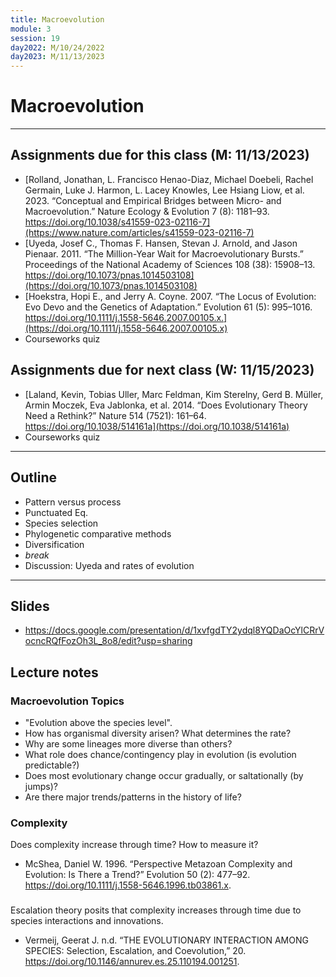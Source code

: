 ```yaml
---
title: Macroevolution
module: 3
session: 19
day2022: M/10/24/2022
day2023: M/11/13/2023
---
```


# Macroevolution

----

## Assignments due for this class (M: 11/13/2023)
<!-- - **Evolution 5th edition, Chapter X** (Macroevolution) -->
- [Rolland, Jonathan, L. Francisco Henao-Diaz, Michael Doebeli, Rachel Germain, Luke J. Harmon, L. Lacey Knowles, Lee Hsiang Liow, et al. 2023. “Conceptual and Empirical Bridges between Micro- and Macroevolution.” Nature Ecology & Evolution 7 (8): 1181–93. https://doi.org/10.1038/s41559-023-02116-7](https://www.nature.com/articles/s41559-023-02116-7)
- [Uyeda, Josef C., Thomas F. Hansen, Stevan J. Arnold, and Jason Pienaar. 2011. “The Million-Year Wait for Macroevolutionary Bursts.” Proceedings of the National Academy of Sciences 108 (38): 15908–13. https://doi.org/10.1073/pnas.1014503108](https://doi.org/10.1073/pnas.1014503108)
- [Hoekstra, Hopi E., and Jerry A. Coyne. 2007. “The Locus of Evolution: Evo Devo and the Genetics of Adaptation.” Evolution 61 (5): 995–1016. https://doi.org/10.1111/j.1558-5646.2007.00105.x.](https://doi.org/10.1111/j.1558-5646.2007.00105.x)
- Courseworks quiz


## Assignments due for next class (W: 11/15/2023)
<!-- - [Maddison, Wayne P., and Richard G. FitzJohn. 2015. “The Unsolved Challenge to Phylogenetic Correlation Tests for Categorical Characters.” Systematic Biology 64 (1): 127–36. https://doi.org/10.1093/sysbio/syu070](https://doi.org/10.1093/sysbio/syu070) -->
- [Laland, Kevin, Tobias Uller, Marc Feldman, Kim Sterelny, Gerd B. Müller, Armin Moczek, Eva Jablonka, et al. 2014. “Does Evolutionary Theory Need a Rethink?” Nature 514 (7521): 161–64. https://doi.org/10.1038/514161a](https://doi.org/10.1038/514161a)
- Courseworks quiz


----

## Outline
- Pattern versus process
- Punctuated Eq.
- Species selection
- Phylogenetic comparative methods
- Diversification
- *break*
- Discussion: Uyeda and rates of evolution

----


## Slides
- https://docs.google.com/presentation/d/1xvfgdTY2ydql8YQDaOcYlCRrVocncRQfFozOh3L_8o8/edit?usp=sharing
<!-- [https://docs.google.com/presentation/d/1s4_rmp5Wg2z8MbPySPheF9tIlbY_2dgXb4KiaZqKTFA/edit#slide=id.p](https://docs.google.com/presentation/d/1s4_rmp5Wg2z8MbPySPheF9tIlbY_2dgXb4KiaZqKTFA/edit#slide=id.p) -->
<!-- [https://docs.google.com/presentation/d/1uj4E4TA1tjfUfsOgSkaChnt7MDusRfJnWo3iwSlLgt8/edit#slide=id.g482a7e62ad_0_525](https://docs.google.com/presentation/d/1uj4E4TA1tjfUfsOgSkaChnt7MDusRfJnWo3iwSlLgt8/edit#slide=id.g482a7e62ad_0_525) -->

## Lecture notes

### Macroevolution Topics
- "Evolution above the species level". 
- How has organismal diversity arisen? What determines the rate?
- Why are some lineages more diverse than others?
- What role does chance/contingency play in evolution (is evolution predictable?)
- Does most evolutionary change occur gradually, or saltationally (by jumps)?
- Are there major trends/patterns in the history of life?


### Complexity
Does complexity increase through time? How to measure it?
- McShea, Daniel W. 1996. “Perspective Metazoan Complexity and Evolution: Is There a Trend?” Evolution 50 (2): 477–92. https://doi.org/10.1111/j.1558-5646.1996.tb03861.x. 


### 
Escalation theory posits that complexity increases through time due to species
interactions and innovations.
- Vermeij, Geerat J. n.d. “THE EVOLUTIONARY INTERACTION AMONG SPECIES: Selection, Escalation, and Coevolution,” 20. https://doi.org/10.1146/annurev.es.25.110194.001251.
